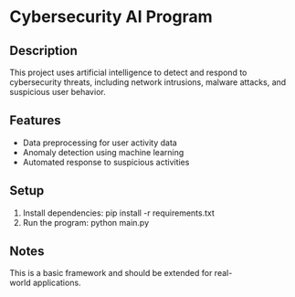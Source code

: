 # Cybersecurity AI Program

## Description
This project uses artificial intelligence to detect and respond to cybersecurity threats, including network intrusions, malware attacks, and suspicious user behavior.

## Features
- Data preprocessing for user activity data
- Anomaly detection using machine learning
- Automated response to suspicious activities

## Setup
1. Install dependencies: pip install -r requirements.txt
2. Run the program: python main.py

## Notes
This is a basic framework and should be extended for real-world applications.